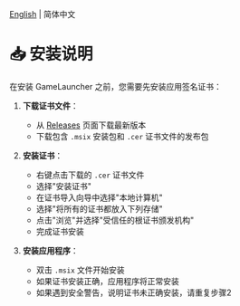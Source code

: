 [English](./docs/Installation.md) | 简体中文

# 📥 安装说明

在安装 GameLauncher 之前，您需要先安装应用签名证书：

1. **下载证书文件**：
   - 从 [Releases](https://github.com/lithegreat/GameLauncher/releases) 页面下载最新版本
   - 下载包含 `.msix` 安装包和 `.cer` 证书文件的发布包

2. **安装证书**：
   - 右键点击下载的 `.cer` 证书文件
   - 选择"安装证书"
   - 在证书导入向导中选择"本地计算机"
   - 选择"将所有的证书都放入下列存储" 
   - 点击"浏览"并选择"受信任的根证书颁发机构"
   - 完成证书安装

3. **安装应用程序**：
   - 双击 `.msix` 文件开始安装
   - 如果证书安装正确，应用程序将正常安装
   - 如果遇到安全警告，说明证书未正确安装，请重复步骤2
